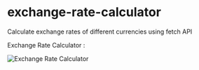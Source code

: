 # exchange-rate-calculator
Calculate exchange rates of different currencies using fetch API


Exchange Rate Calculator :

![Exchange Rate Calculator](https://user-images.githubusercontent.com/37264147/179056700-78980b06-1e7b-4a99-b3ba-4e2277e18514.gif)



